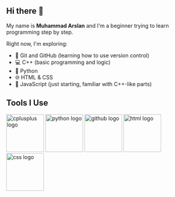 ## Hi there 👋

My name is __Muhammad Arslan__ and I'm a beginner trying to learn programming step by step.

Right now, I'm exploring:
- 🔧 Git and GitHub (learning how to use version control)
- 💻 C++ (basic programming and logic)
- 🐍 Python
- 🌐 HTML & CSS
- 📜 JavaScript (just starting, familiar with C++-like parts)


## Tools I Use
<div align="left">
  <img src="https://cdn.jsdelivr.net/gh/devicons/devicon/icons/cplusplus/cplusplus-original.svg" height="100" alt="cplusplus logo"/>
  <img src="https://cdn.jsdelivr.net/gh/devicons/devicon/icons/python/python-original.svg" height="100" alt="python logo"/>
  <img src="https://cdn.jsdelivr.net/gh/devicons/devicon/icons/github/github-original.svg" height="100" alt="github logo"/>
  <img src="https://cdn.jsdelivr.net/gh/devicons/devicon/icons/html5/html5-original.svg" height="100" alt="html logo"/>
  <img src="https://cdn.jsdelivr.net/gh/devicons/devicon/icons/css3/css3-original.svg" height="100" alt="css logo"/>
